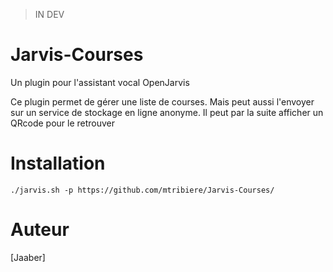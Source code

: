 >IN DEV

# Jarvis-Courses

Un plugin pour l'assistant vocal OpenJarvis</p>
Ce plugin permet de gérer une liste de courses. Mais peut aussi l'envoyer sur un service de stockage en ligne anonyme. Il peut par la suite afficher un QRcode pour le retrouver

# Installation
```
./jarvis.sh -p https://github.com/mtribiere/Jarvis-Courses/
```

 # Auteur
 [Jaaber]
